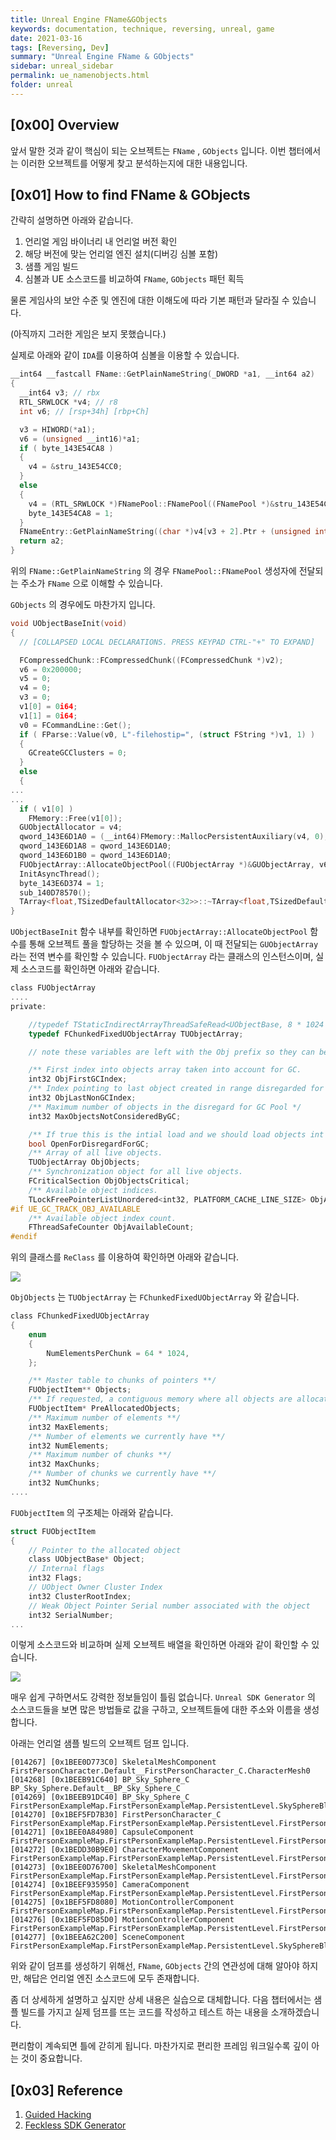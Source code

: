 ```yaml
---
title: Unreal Engine FName&GObjects
keywords: documentation, technique, reversing, unreal, game
date: 2021-03-16
tags: [Reversing, Dev]
summary: "Unreal Engine FName & GObjects"
sidebar: unreal_sidebar
permalink: ue_namenobjects.html
folder: unreal
---
```


## [0x00] Overview

앞서 말한 것과 같이 핵심이 되는 오브젝트는 `FName` , `GObjects` 입니다. 
이번 챕터에서는 이러한 오브젝트를 어떻게 찾고 분석하는지에 대한 내용입니다.

## [0x01] How to find FName & GObjects

간략히 설명하면 아래와 같습니다.

1. 언리얼 게임 바이너리 내 언리얼 버전 확인
2. 해당 버전에 맞는 언리얼 엔진 설치(디버깅 심볼 포함)
3. 샘플 게임 빌드
4. 심볼과 UE 소스코드를 비교하여 `FName`, `GObjects` 패턴 획득

물론 게임사의 보안 수준 및 엔진에 대한 이해도에 따라 기본 패턴과 달라질 수 있습니다.

(아직까지 그러한 게임은 보지 못했습니다.)

실제로 아래와 같이 `IDA`를 이용하여 심볼을 이용할 수 있습니다.

```c
__int64 __fastcall FName::GetPlainNameString(_DWORD *a1, __int64 a2)
{
  __int64 v3; // rbx
  RTL_SRWLOCK *v4; // r8
  int v6; // [rsp+34h] [rbp+Ch]

  v3 = HIWORD(*a1);
  v6 = (unsigned __int16)*a1;
  if ( byte_143E54CA8 )
  {
    v4 = &stru_143E54CC0;
  }
  else
  {
    v4 = (RTL_SRWLOCK *)FNamePool::FNamePool((FNamePool *)&stru_143E54CC0); // NamePoolData
    byte_143E54CA8 = 1;
  }
  FNameEntry::GetPlainNameString((char *)v4[v3 + 2].Ptr + (unsigned int)(2 * v6), a2);
  return a2;
}
```

위의 `FName::GetPlainNameString` 의 경우 `FNamePool::FNamePool` 생성자에 전달되는 주소가 `FName` 으로 이해할 수 있습니다.

`GObjects` 의 경우에도 마찬가지 입니다.

```c
void UObjectBaseInit(void)
{
  // [COLLAPSED LOCAL DECLARATIONS. PRESS KEYPAD CTRL-"+" TO EXPAND]

  FCompressedChunk::FCompressedChunk((FCompressedChunk *)v2);
  v6 = 0x200000;
  v5 = 0;
  v4 = 0;
  v3 = 0;
  v1[0] = 0i64;
  v1[1] = 0i64;
  v0 = FCommandLine::Get();
  if ( FParse::Value(v0, L"-filehostip=", (struct FString *)v1, 1) )
  {
    GCreateGCClusters = 0;
  }
  else
  {
...
...
  if ( v1[0] )
    FMemory::Free(v1[0]);
  GUObjectAllocator = v4;
  qword_143E6D1A0 = (__int64)FMemory::MallocPersistentAuxiliary(v4, 0);
  qword_143E6D1A8 = qword_143E6D1A0;
  qword_143E6D1B0 = qword_143E6D1A0;
  FUObjectArray::AllocateObjectPool((FUObjectArray *)&GUObjectArray, v6, v5, v3);
  InitAsyncThread();
  byte_143E6D374 = 1;
  sub_140D78570();
  TArray<float,TSizedDefaultAllocator<32>>::~TArray<float,TSizedDefaultAllocator<32>>(v2);
}
```

`UObjectBaseInit` 함수 내부를 확인하면 `FUObjectArray::AllocateObjectPool` 함수를 통해 오브젝트 풀을 할당하는 것을 볼 수 있으며, 이 때 전달되는 `GUObjectArray` 라는 전역 변수를 확인할 수 있습니다. `FUObjectArray` 라는 클래스의 인스턴스이며, 실제 소스코드를 확인하면 아래와 같습니다.

```c
class FUObjectArray
....
private:

	//typedef TStaticIndirectArrayThreadSafeRead<UObjectBase, 8 * 1024 * 1024 /* Max 8M UObjects */, 16384 /* allocated in 64K/128K chunks */ > TUObjectArray;
	typedef FChunkedFixedUObjectArray TUObjectArray;

	// note these variables are left with the Obj prefix so they can be related to the historical GObj versions

	/** First index into objects array taken into account for GC.							*/
	int32 ObjFirstGCIndex;
	/** Index pointing to last object created in range disregarded for GC.					*/
	int32 ObjLastNonGCIndex;
	/** Maximum number of objects in the disregard for GC Pool */
	int32 MaxObjectsNotConsideredByGC;

	/** If true this is the intial load and we should load objects int the disregarded for GC range.	*/
	bool OpenForDisregardForGC;
	/** Array of all live objects.											*/
	TUObjectArray ObjObjects;
	/** Synchronization object for all live objects.											*/
	FCriticalSection ObjObjectsCritical;
	/** Available object indices.											*/
	TLockFreePointerListUnordered<int32, PLATFORM_CACHE_LINE_SIZE> ObjAvailableList;
#if UE_GC_TRACK_OBJ_AVAILABLE
	/** Available object index count.										*/
	FThreadSafeCounter ObjAvailableCount;
#endif
```

위의 클래스를 `ReClass` 를 이용하여 확인하면 아래와 같습니다.

<img src="https://github.com/Shhoya/shhoya.github.io/blob/master/rsrc/windows/ue_00.png?raw=true">

`ObjObjects` 는 `TUObjectArray` 는 `FChunkedFixedUObjectArray` 와 같습니다.

```c
class FChunkedFixedUObjectArray
{
	enum
	{
		NumElementsPerChunk = 64 * 1024,
	};

	/** Master table to chunks of pointers **/
	FUObjectItem** Objects;
	/** If requested, a contiguous memory where all objects are allocated **/
	FUObjectItem* PreAllocatedObjects;
	/** Maximum number of elements **/
	int32 MaxElements;
	/** Number of elements we currently have **/
	int32 NumElements;
	/** Maximum number of chunks **/
	int32 MaxChunks;
	/** Number of chunks we currently have **/
	int32 NumChunks;
....
```

`FUObjectItem` 의 구조체는 아래와 같습니다.

```c
struct FUObjectItem
{
	// Pointer to the allocated object
	class UObjectBase* Object;
	// Internal flags
	int32 Flags;
	// UObject Owner Cluster Index
	int32 ClusterRootIndex;	
	// Weak Object Pointer Serial number associated with the object
	int32 SerialNumber;
...
```

이렇게 소스코드와 비교하며 실제 오브젝트 배열을 확인하면 아래와 같이 확인할 수 있습니다.

<img src="https://github.com/Shhoya/shhoya.github.io/blob/master/rsrc/windows/ue_01.png?raw=true">

매우 쉽게 구하면서도 강력한 정보들임이 틀림 없습니다. `Unreal SDK Generator` 의 소스코드들을 보면 많은 방법들로 값을 구하고, 오브젝트들에 대한 주소와 이름을 생성합니다.

아래는 언리얼 샘플 빌드의 오브젝트 덤프 입니다.

```
[014267] [0x1BEE0D773C0] SkeletalMeshComponent FirstPersonCharacter.Default__FirstPersonCharacter_C.CharacterMesh0
[014268] [0x1BEEB91C640] BP_Sky_Sphere_C BP_Sky_Sphere.Default__BP_Sky_Sphere_C
[014269] [0x1BEEB91DC40] BP_Sky_Sphere_C FirstPersonExampleMap.FirstPersonExampleMap.PersistentLevel.SkySphereBlueprint
[014270] [0x1BEF5FD7B30] FirstPersonCharacter_C FirstPersonExampleMap.FirstPersonExampleMap.PersistentLevel.FirstPersonCharacter_C_2
[014271] [0x1BEE0A84980] CapsuleComponent FirstPersonExampleMap.FirstPersonExampleMap.PersistentLevel.FirstPersonCharacter_C_2.CollisionCylinder
[014272] [0x1BEDD30B9E0] CharacterMovementComponent FirstPersonExampleMap.FirstPersonExampleMap.PersistentLevel.FirstPersonCharacter_C_2.CharMoveComp
[014273] [0x1BEE0D76700] SkeletalMeshComponent FirstPersonExampleMap.FirstPersonExampleMap.PersistentLevel.FirstPersonCharacter_C_2.CharacterMesh0
[014274] [0x1BEEF935950] CameraComponent FirstPersonExampleMap.FirstPersonExampleMap.PersistentLevel.FirstPersonCharacter_C_2.FirstPersonCamera
[014275] [0x1BEF5FD8080] MotionControllerComponent FirstPersonExampleMap.FirstPersonExampleMap.PersistentLevel.FirstPersonCharacter_C_2.L_MotionController
[014276] [0x1BEF5FD85D0] MotionControllerComponent FirstPersonExampleMap.FirstPersonExampleMap.PersistentLevel.FirstPersonCharacter_C_2.R_MotionController
[014277] [0x1BEEA62C200] SceneComponent FirstPersonExampleMap.FirstPersonExampleMap.PersistentLevel.SkySphereBlueprint.Base
```

위와 같이 덤프를 생성하기 위해선, `FName`, `GObjects` 간의 연관성에 대해 알아야 하지만, 해답은 언리얼 엔진 소스코드에 모두 존재합니다.

좀 더 상세하게 설명하고 싶지만 상세 내용은 실습으로 대체합니다. 다음 챕터에서는 샘플 빌드를 가지고 실제 덤프를 뜨는 코드를 작성하고 테스트 하는 내용을 소개하겠습니다.

편리함이 계속되면 틀에 갇히게 됩니다. 마찬가지로 편리한 프레임 워크일수록 깊이 아는 것이 중요합니다.

## [0x03] Reference

1. [Guided Hacking](https://guidedhacking.com)
2. [Feckless SDK Generator](https://www.unknowncheats.me/forum/unreal-engine-3-a/71911-thefeckless-ue3-sdk-generator.html)